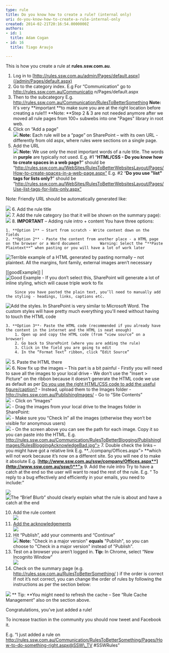 ```yaml
---
type: rule
title: Do you know how to create a rule? (internal only)
uri: do-you-know-how-to-create-a-rule-internal-only
created: 2014-02-21T20:16:54.0000000Z
authors:
- id: 1
  title: Adam Cogan
- id: 16
  title: Tiago Araujo

---
```


This is how you create a rule at **rules.ssw.com.au**. 
1. Log in to [http://rules.ssw.com.au/admin/Pages/default.aspx](/admin/Pages/default.aspx)
2. Go to the category index. E.g For “Communication” go to http://rules.ssw.com.au/Communicatio n/Pages/default.aspx
3. Then to the subcategory E.g. http://rules.ssw.com.au/Communication/RulesToBetterSomething 
**Note:** It's very **important **to make sure you are at the right location before creating a rule!!! 
**Note: **Step 2 & 3 are not needed anymore after we moved all rule pages from 100+ subwebs into one "Pages" library in root web.
4. Click on “Add a page”  
![](create-rule1.jpg)    **Note:** Each rule will be a “page” on SharePoint – with its own URL - differently from old aspx, where rules were sections on a single page.
5. Add the URL  
![](create-rule2.jpg)     **Note:** We use only the most important words of a rule title. The words in **purple** are typically not used.
    E.g. #1 “**HTML/CSS - Do you know how to create spaces in a web page?**” should be “http://rules.ssw.com.au/WebSites/RulesToBetterWebsitesLayout/Pages/How-to-create-spaces-in-a-web-page.aspx”
    E.g. #2 “**Do you use "list" tags for lists only?**” should be “http://rules.ssw.com.au/WebSites/RulesToBetterWebsitesLayout/Pages/Use-list-tags-for-lists-only.aspx”

Note: Friendly URL should be automatically generated like:
 
![](auto-generate-friendlyurl.jpg)
6. Add the rule title  
![](create-rule3.jpg)
7. Add the rule category (so that it will be shown on the summary page):  
![](add-rule-category.jpg)
8. **IMPORTANT** – Adding rule intro + content    You have three options:

    1. **Option 1** – Start from scratch - Write content down on the fields
    2. **Option 2** - Paste the content from another place - a HTML page on the browser or a Word document         Warning: Select the “**Paste Plaintext**” when pasting or you will have a lot of work later
 
![ Terrible example of a HTML generated by pasting normally – not plaintext. All the margins, font family, external images aren’t necessary](create-rule5.jpg) 

 
[[goodExample]]
| ![ Good Example - If you don’t select this, SharePoint will generate a lot of inline styling, which will cause triple work to fix ](create-rule4.jpg) 

        Since you have pasted the plain text, you’ll need to manually add the styling - headings, links, captions etc.
 
![ Add the styles. In SharePoint is very similar to Microsoft Word. The custom styles will have pretty much everything you'll need without having to touch the HTML code](create-rule6.jpg) 

    3. **Option 3**- Paste the HTML code (recommended if you already have the content in the internet and the HTML is neat enough)
        1. Open up and copy the HTML code (from “view source” on a browser)
        2. Go back to SharePoint (where you are adding the rule)
        3. Click in the field you are going to edit
        4. In the “Format Text” ribbon, click “Edit Source”  
![](create-rule7.jpg)
        5. Paste the HTML there  
![](create-rule8.jpg)
        6. Now fix up the images – This part is a bit painful
            - Firstly you will need to save all the images to your local drive
            - We don’t use the "Insert > Picture" on the ribbon because it doesn’t generate the HTML code we use as default as per [Do you use the right HTML/CSS code to add the useful figure/caption?](http://www.ssw.com.au/ssw/Standards/Rules/RulestoBetterWebsiteslayout.aspx#AddFigureWithRightCode)
            - Instead, upload them to the Images folder - http://rules.ssw.com.au/PublishingImages/
                - Go to “Site Contents”  
![](create-rule9.jpg)
                - Click on “Images”  
![](create-rule10.jpg)
                - Drag the images from your local drive to the Images folder in SharePoint:  
![](create-rule11.jpg)
                - Make sure you “Check In” all the images (otherwise they won’t be visible for anonymous users)  
![](create-rule12.jpg)
                - On the screen above you can see the path for each image. Copy it so you can paste into the HTML.
E.g. 
![]()http://rules.ssw.com.au/Communication/RulesToBetterBlogging/PublishingImages/RulesBloggingAcknowledgeBad.jpg">
        7. Double check the links – you might have got a relative link E.g. **../company/Offices.aspx”> **which will not work because it’s now on a different site.
So you will nee d to make it absolute E.g. [**http://www.ssw.com.au/ssw/company/Offices.aspx**](http://www.ssw.com.au/ssw/)**”>**
9. Add the rule intro    Try to have a catch at the end so the user will want to read the rest of the rule. E.g. “ To reply to a bug effectively and efficiently in your emails, you need to include:”
 
![](create-rule13.jpg)  
![ The “Brief Blurb” should clearly explain what the rule is about and have a catch at the end](create-rule14.jpg) 

10. Add the rule content  
![](create-rule15.jpg)
11. [Add the acknowledgements](/Pages/add-acknowledgements-to-rules.aspx)  
![](create-rule16.jpg)
12. Hit “Publish”, add your comments and “Continue”  
![](create-rule17.jpg)     **Note:** "Check in a major version" **equals** "Publish", so you can choose to "Check in a major version" instead of "Publish".
13. Test on a browser you aren’t logged in. 
**Tip:** In Chrome, select “New Incognito Window”  
![](create-rule18.jpg)
14. Check on the summary page (e.g. http://rules.ssw.com.au/RulesToBetterSomething/ ) if the order is correct 
If not it’s not correct, you can change the order of rules by following the instructions as per the section below:
 
![](create-rule19.jpg)  ** Tip: **You might need to refresh the cache – See “Rule Cache Management” also on the section above.


Congratulations, you’ve just added a rule!

To increase traction in the community you should now tweet and Facebook it.

E.g. “I just added a rule on http://rules.ssw.com.au/Communication/RulesToBetterSomething/Pages/How-to-do-something-right.aspx@SSW\_TV #SSWRules”
